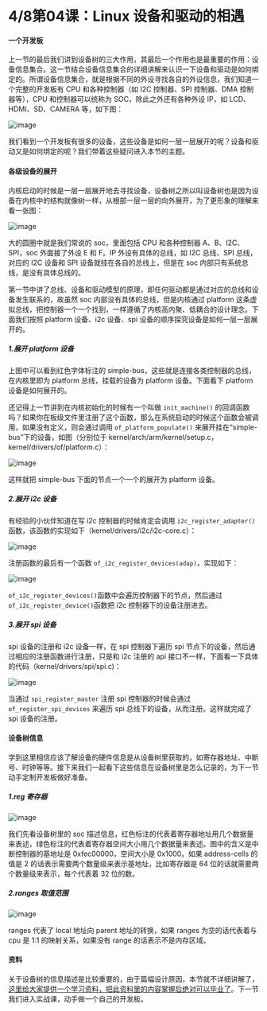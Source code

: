 # 4/8第04课：Linux 设备和驱动的相遇

#### 一个开发板

上一节的最后我们讲到设备树的三大作用，其最后一个作用也是最重要的作用：设备信息集合。这一节结合设备信息集合的详细讲解来认识一下设备和驱动是如何绑定的。所谓设备信息集合，就是根据不同的外设寻找各自的外设信息，我们知道一个完整的开发板有 CPU 和各种控制器（如 I2C 控制器、SPI 控制器、DMA 控制器等），CPU 和控制器可以统称为 SOC，除此之外还有各种外设 IP，如 LCD、HDMI、SD、CAMERA 等，如下图：

![image](http://images.gitbook.cn/e746bf20-ddb2-11e7-ba01-d9141992b5dd)

我们看到一个开发板有很多的设备，这些设备是如何一层一层展开的呢？设备和驱动又是如何绑定的呢？我们带着这些疑问进入本节的主题。

#### 各级设备的展开

内核启动的时候是一层一层展开地去寻找设备，设备树之所以叫设备树也是因为设备在内核中的结构就像树一样，从根部一层一层的向外展开，为了更形象的理解来看一张图：

![image](http://images.gitbook.cn/a951b7d0-ddba-11e7-92a6-63ad40fdca29)

大的圆圈中就是我们常说的 soc，里面包括 CPU 和各种控制器 A、B、I2C、SPI，soc 外面接了外设 E 和 F。IP 外设有具体的总线，如 I2C 总线、SPI 总线，对应的 I2C 设备和 SPI 设备就挂在各自的总线上，但是在 soc 内部只有系统总线，是没有具体总线的。

第一节中讲了总线、设备和驱动模型的原理，即任何驱动都是通过对应的总线和设备发生联系的，故虽然 soc 内部没有具体的总线，但是内核通过 platform 这条虚拟总线，把控制器一个一个找到，一样遵循了内核高内聚、低耦合的设计理念。下面我们按照 platform 设备、i2c 设备、spi 设备的顺序探究设备是如何一层一层展开的。

##### **1.展开 platform 设备**

上图中可以看到红色字体标注的 simple-bus，这些就是连接各类控制器的总线，在内核里即为 platform 总线，挂载的设备为 platform 设备。下面看下 platform 设备是如何展开的。

还记得上一节讲到在内核初始化的时候有一个叫做 `init_machine()` 的回调函数吗？如果你在板级文件里注册了这个函数，那么在系统启动的时候这个函数会被调用，如果没有定义，则会通过调用 `of_platform_populate()` 来展开挂在“simple-bus”下的设备，如图（分别位于 kernel/arch/arm/kernel/setup.c，kernel/drivers/of/platform.c）：

![image](http://images.gitbook.cn/b386a400-de68-11e7-8512-17b9b213d69a)

这样就把 simple-bus 下面的节点一个一个的展开为 platform 设备。

##### **2.展开 i2c 设备**

有经验的小伙伴知道在写 i2c 控制器的时候肯定会调用 `i2c_register_adapter()` 函数，该函数的实现如下（kernel/drivers/i2c/i2c-core.c）：

![image](http://images.gitbook.cn/da5fcaa0-de6a-11e7-a6ea-bb30c7950bec)

注册函数的最后有一个函数 `of_i2c_register_devices(adap)`，实现如下：

![image](http://images.gitbook.cn/a0249b30-de6b-11e7-a6ea-bb30c7950bec)

`of_i2c_register_devices()`函数中会遍历控制器下的节点，然后通过`of_i2c_register_device()`函数把 i2c 控制器下的设备注册进去。

##### **3.展开 spi 设备**

spi 设备的注册和 i2c 设备一样，在 spi 控制器下遍历 spi 节点下的设备，然后通过相应的注册函数进行注册，只是和 i2c 注册的 api 接口不一样，下面看一下具体的代码（kernel/drivers/spi/spi.c)：

![image](http://images.gitbook.cn/ef9c02f0-de6d-11e7-9061-e1e22d3203f7)

当通过 `spi_register_master` 注册 spi 控制器的时候会通过 `of_register_spi_devices` 来遍历 spi 总线下的设备，从而注册。这样就完成了 spi 设备的注册。

#### 设备树信息

学到这里相信应该了解设备的硬件信息是从设备树里获取的，如寄存器地址、中断号、时钟等等。接下来我们一起看下这些信息在设备树里是怎么记录的，为下一节动手定制开发板做好准备。

##### **1.reg 寄存器**

![image](http://images.gitbook.cn/780cb960-de71-11e7-8512-17b9b213d69a)

我们先看设备树里的 soc 描述信息，红色标注的代表着寄存器地址用几个数据量来表述，绿色标注的代表着寄存器空间大小用几个数据量来表述。图中的含义是中断控制器的基地址是 0xfec00000，空间大小是 0x1000。如果 address-cells 的值是 2 的话表示需要两个数量级来表示基地址，比如寄存器是 64 位的话就需要两个数量级来表示，每个代表着 32 位的数。

##### **2.ranges 取值范围**

![image](http://images.gitbook.cn/aa8cd0d0-de73-11e7-9061-e1e22d3203f7)

ranges 代表了 local 地址向 parent 地址的转换，如果 ranges 为空的话代表着与 cpu 是 1:1 的映射关系，如果没有 range 的话表示不是内存区域。

#### 资料

关于设备树的信息描述是比较重要的，由于篇幅设计原因，本节就不详细讲解了，[这里给大家提供一个学习资料，把此资料里的内容掌握后绝对可以毕业了](http://events.linuxfoundation.org/sites/events/files/slides/dt_internals_0.pdf)。下一节我们进入实战课，动手做一个自己的开发板。